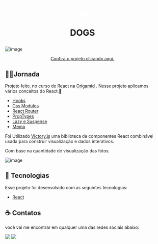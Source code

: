 <div > 
<h1 align="center">
   <svg width="50" height="56" viewBox="0 0 28 22" fill="none" xmlns="http://www.w3.org/2000/svg"><path fill-rule="evenodd" clip-rule="evenodd" d="M14 10h1.652c1.708 0 2.63 2.004 1.518 3.302l-1.618 1.887A4.501 4.501 0 0024.5 14.5a1.5 1.5 0 013 0A7.5 7.5 0 0114 19 7.5 7.5 0 01.5 14.5a1.5 1.5 0 013 0 4.5 4.5 0 008.948.689l-1.618-1.887C9.718 12.004 10.64 10 12.35 10H14z" fill="#ffffff"></path><circle cx="21" cy="3" r="3" fill="#ffffff"></circle><circle cx="7" cy="3" r="3" fill="#ffffff"></circle></svg>   
   <p align="center" >DOGS</p>
</h1>

</div>

![image](https://i.im.ge/2022/07/05/uiCptD.gif)

<p align="center" margin-top="25px" >
<a href="https://rafaelsantos499.github.io/Dogs/" target="_blank">Confira o projeto clicando aqui.</a>
</p>

## 🏃‍♂️Jornada

Projeto feito, no curso de React na [Origamid](https://www.origamid.com/) .
Nesse projeto aplicamos vários conceitos do React.🚀

- [Hooks]()
- [Css Modules]()
- [React Router]()
- [PropTypes]()
- [Lazy e Suspense]()
- [Memo]()

Foi Utilizado [Victory.js](https://formidable.com/open-source/victory/) uma biblioteca de componentes React combinável usada para construir visualização e dados interativos.

Com base na quantidade de visualização das fotos.

![image](https://i.im.ge/2022/07/05/uiCvk4.png)

## 🧪 Tecnologias

Esse projeto foi desenvolvido com as seguintes tecnologias:

- [React](https://reactjs.org)

## ☕ Contatos

você vai me encontrar em qualquer uma das redes sociais abaixo:

<a href="rafael: rafaelsantos499@gmail.com"><img src="https://img.shields.io/badge/-Gmail-%23EA4335?style=for-the-badge&logo=gmail&logoColor=white" target="_blank" margin-right="10px"></a>
<a href="https://www.linkedin.com/in/rafael-santos-21a504217" target="_blank"><img src="https://img.shields.io/badge/-LinkedIn-%230077B5?style=for-the-badge&logo=linkedin&logoColor=white" target="_blank"></a>
